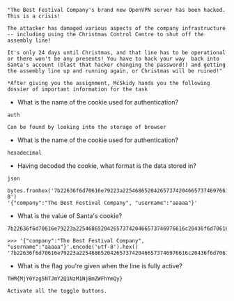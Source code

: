 ```
"The Best Festival Company's brand new OpenVPN server has been hacked. This is a crisis!

The attacker has damaged various aspects of the company infrastructure -- including using the Christmas Control Centre to shut off the assembly line!

It's only 24 days until Christmas, and that line has to be operational or there won't be any presents! You have to hack your way  back into Santa's account (blast that hacker changing the password!) and getting the assembly line up and running again, or Christmas will be ruined!"

*After giving you the assignment, McSkidy hands you the following dossier of important information for the task
```
- What is the name of the cookie used for authentication?

```auth```
```
Can be found by looking into the storage of browser
```

- What is the name of the cookie used for authentication?

```
hexadecimal
```

- Having decoded the cookie, what format is the data stored in?

```
json
```
```
bytes.fromhex('7b22636f6d70616e79223a22546865204265737420466573746976616c20436f6d70616e79222c2022757365726e616d65223a226161616161227d').decode('utf-8')
'{"company":"The Best Festival Company", "username":"aaaaa"}'
```
- What is the value of Santa's cookie?

```
7b22636f6d70616e79223a22546865204265737420466573746976616c20436f6d70616e79222c2022757365726e616d65223a2273616e7461227d
```
```
>>> '{"company":"The Best Festival Company", "username":"aaaaa"}'.encode('utf-8').hex()
'7b22636f6d70616e79223a22546865204265737420466573746976616c20436f6d70616e79222c2022757365726e616d65223a226161616161227d'
```
- What is the flag you're given when the line is fully active?

```
THM{MjY0Yzg5NTJmY2Q1NzM1NjBmZWFhYmQy}
```
```
Activate all the toggle buttons.
```
